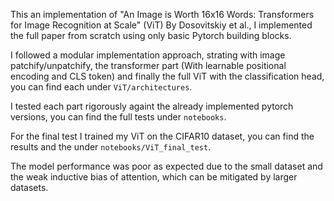 This an implementation of "An Image is Worth 16x16 Words: Transformers for Image Recognition at Scale" (ViT) By Dosovitskiy et al., I implemented the full paper from scratch using only basic Pytorch building blocks. 


I followed a modular implementation approach, strating with image patchify/unpatchify, the transformer part (With learnable positional encoding and CLS token) and finally the full ViT with the classification head, you can find each under `ViT/architectures`.

I tested each part rigorously againt the already implemented pytorch versions, you can find the full tests under `notebooks`.


For the final test I trained my ViT on the CIFAR10 dataset, you can find the results and the  under `notebooks/ViT_final_test`.

The model performance was poor as expected due to the small dataset and the weak inductive bias of attention, which can be mitigated by larger datasets.  
